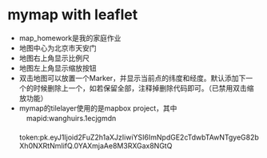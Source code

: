 # mymap with leaflet
* map_homework是我的家庭作业  
* 地图中心为北京市天安门
* 地图右上角显示比例尺
* 地图左上角显示缩放按钮
* 双击地图可以放置一个Marker，并显示当前点的纬度和经度。默认添加下一个的时候删除上一个，如若保留全部，注释掉删除代码即可。（已禁用双击缩放功能）  
* mymap的tilelayer使用的是mapbox project，其中  
　mapid:wanghuirs.1ecjgmdn  
　token:pk.eyJ1Ijoid2FuZ2h1aXJzIiwiYSI6ImNpdGE2cTdwbTAwNTgyeG82bXh0NXRtNmIifQ.0YAXmjaAe8M3RXGax8NGtQ
